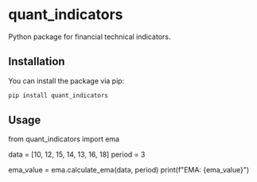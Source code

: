 # quant_indicators

Python package for financial technical indicators.

## Installation

You can install the package via pip:

```bash
pip install quant_indicators
```

## Usage

from quant_indicators import ema

data = [10, 12, 15, 14, 13, 16, 18]
period = 3

ema_value = ema.calculate_ema(data, period)
print(f"EMA: {ema_value}")

